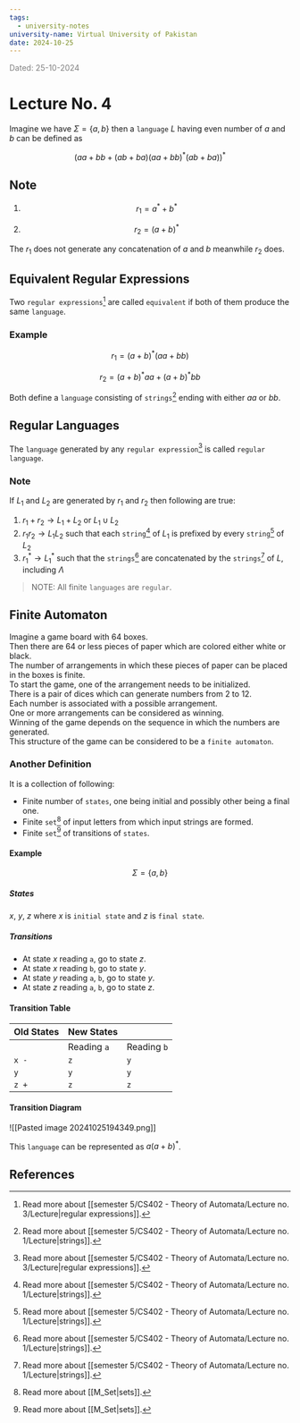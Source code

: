 ```yaml
---
tags:
  - university-notes
university-name: Virtual University of Pakistan
date: 2024-10-25
---
```


<span style="color: gray;">Dated: 25-10-2024</span>

# Lecture No. 4

Imagine we have $\Sigma = \{a, b\}$ then a `language` $L$ having even number of $a$ and $b$ can be defined as  

$$(aa + bb + (ab + ba) (aa + bb)^*(ab + ba))^*$$

## Note

1. $$r_1 = a^* + b^*$$

2. $$r_2 = (a + b)^*$$

The $r_1$ does not generate any concatenation of $a$ and $b$ meanwhile $r_2$ does.

## Equivalent Regular Expressions

Two `regular expressions`[^1] are called `equivalent` if both of them produce the same `language`.

### Example

$$r_1 = (a + b)^*(aa + bb)$$

$$r_2 = (a + b)^*aa + (a + b)^*bb$$

Both define a `language` consisting of `strings`[^2] ending with either $aa$ or $bb$.

## Regular Languages

The `language` generated by any `regular expression`[^1] is called `regular language`.

### Note

If $L_1$ and $L_2$ are generated by $r_1$ and $r_2$ then following are true:

1. $r_1 + r_2 \to L_1 + L_2$ or $L_1 \cup L_2$
2. $r_1r_2 \to L_1L_2$ such that each `string`[^2] of $L_1$ is prefixed by every `string`[^2] of $L_2$
3. $r_1^* \to L_1^*$ such that the `strings`[^2] are concatenated by the `strings`[^2] of $L$, including $\Lambda$

> NOTE: All finite `languages` are `regular`.

## Finite Automaton

Imagine a game board with 64 boxes.  
Then there are 64 or less pieces of paper which are colored either white or black.  
The number of arrangements in which these pieces of paper can be placed in the boxes is finite.  
To start the game, one of the arrangement needs to be initialized.  
There is a pair of dices which can generate numbers from 2 to 12.  
Each number is associated with a possible arrangement.  
One or more arrangements can be considered as winning.  
Winning of the game depends on the sequence in which the numbers are generated.  
This structure of the game can be considered to be a `finite automaton`.

### Another Definition

It is a collection of following:

- Finite number of `states`, one being initial and possibly other being a final one.  
- Finite `set`[^3] of input letters from which input strings are formed.
- Finite `set`[^3] of transitions of `states`.

#### Example

$$\Sigma = \{a, b\}$$

##### States

$x$, $y$, $z$ where $x$ is `initial state` and $z$ is `final state`.

##### Transitions

- At state $x$ reading `a`, go to state $z$.
- At state $x$ reading `b`, go to state $y$.
- At state $y$ reading `a`, `b`, go to state $y$.
- At state $z$ reading `a`, `b`, go to state $z$.

#### Transition Table

| Old States | New States  |             |
| ---------- | ----------- | ----------- |
|            | Reading `a` | Reading `b` |
| `x -`      | `z`         | `y`         |
| `y`        | `y`         | `y`         |
| `z +`      | `z`         | `z`         |

#### Transition Diagram

![[Pasted image 20241025194349.png]]

This `language` can be represented as $a(a + b)^*$.

## References

[^1]: Read more about [[semester 5/CS402 - Theory of Automata/Lecture no. 3/Lecture|regular expressions]].
[^2]: Read more about [[semester 5/CS402 - Theory of Automata/Lecture no. 1/Lecture|strings]].
[^3]: Read more about [[M_Set|sets]].